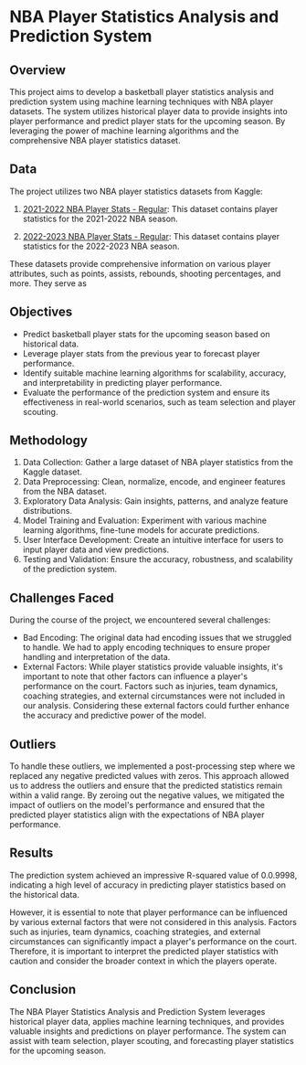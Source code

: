 # NBA Player Statistics Analysis and Prediction System

## Overview
This project aims to develop a basketball player statistics analysis and prediction system using machine learning techniques with NBA player datasets. The system utilizes historical player data to provide insights into player performance and predict player stats for the upcoming season. By leveraging the power of machine learning algorithms and the comprehensive NBA player statistics dataset.

## Data
The project utilizes two NBA player statistics datasets from Kaggle:

1. [2021-2022 NBA Player Stats - Regular](https://www.kaggle.com/datasets/vivovinco/nba-player-stats): This dataset contains player statistics for the 2021-2022 NBA season.

2. [2022-2023 NBA Player Stats - Regular](https://www.kaggle.com/datasets/vivovinco/20222023-nba-player-stats-regular?select=2022-2023+NBA+Player+Stats+-+Regular.csv): This dataset contains player statistics for the 2022-2023 NBA season.

These datasets provide comprehensive information on various player attributes, such as points, assists, rebounds, shooting percentages, and more. They serve as


## Objectives
- Predict basketball player stats for the upcoming season based on historical data.
- Leverage player stats from the previous year to forecast player performance.
- Identify suitable machine learning algorithms for scalability, accuracy, and interpretability in predicting player performance.
- Evaluate the performance of the prediction system and ensure its effectiveness in real-world scenarios, such as team selection and player scouting.

## Methodology
1. Data Collection: Gather a large dataset of NBA player statistics from the Kaggle dataset.
2. Data Preprocessing: Clean, normalize, encode, and engineer features from the NBA dataset.
3. Exploratory Data Analysis: Gain insights, patterns, and analyze feature distributions.
4. Model Training and Evaluation: Experiment with various machine learning algorithms, fine-tune models for accurate predictions.
5. User Interface Development: Create an intuitive interface for users to input player data and view predictions.
6. Testing and Validation: Ensure the accuracy, robustness, and scalability of the prediction system.

## Challenges Faced
During the course of the project, we encountered several challenges:
- Bad Encoding: The original data had encoding issues that we struggled to handle. We had to apply encoding techniques to ensure proper handling and interpretation of the data.
- External Factors: While player statistics provide valuable insights, it's important to note that other factors can influence a player's performance on the court. Factors such as injuries, team dynamics, coaching strategies, and external circumstances were not included in our analysis. Considering these external factors could further enhance the accuracy and predictive power of the model.

## Outliers

To handle these outliers, we implemented a post-processing step where we replaced any negative predicted values with zeros. This approach allowed us to address the outliers and ensure that the predicted statistics remain within a valid range. By zeroing out the negative values, we mitigated the impact of outliers on the model's performance and ensured that the predicted player statistics align with the expectations of NBA player performance.

## Results
The prediction system achieved an impressive R-squared value of 0.0.9998, indicating a high level of accuracy in predicting player statistics based on the historical data.

However, it is essential to note that player performance can be influenced by various external factors that were not considered in this analysis. Factors such as injuries, team dynamics, coaching strategies, and external circumstances can significantly impact a player's performance on the court. Therefore, it is important to interpret the predicted player statistics with caution and consider the broader context in which the players operate.

## Conclusion
The NBA Player Statistics Analysis and Prediction System leverages historical player data, applies machine learning techniques, and provides valuable insights and predictions on player performance. The system can assist with team selection, player scouting, and forecasting player statistics for the upcoming season.

